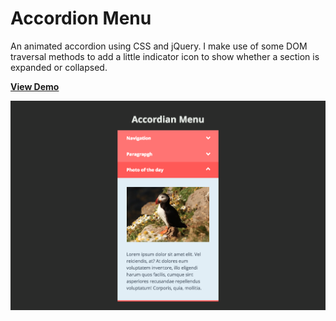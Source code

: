 # Accordion Menu

An animated accordion using CSS and jQuery. I make use of some DOM traversal methods to add a little indicator icon to show whether a section is expanded or collapsed. 

[**View Demo**](https://pamcy.github.io/50Websites/25-accordion-menu)

![Accordion Menu](./imgs/demo-accordion.png)

